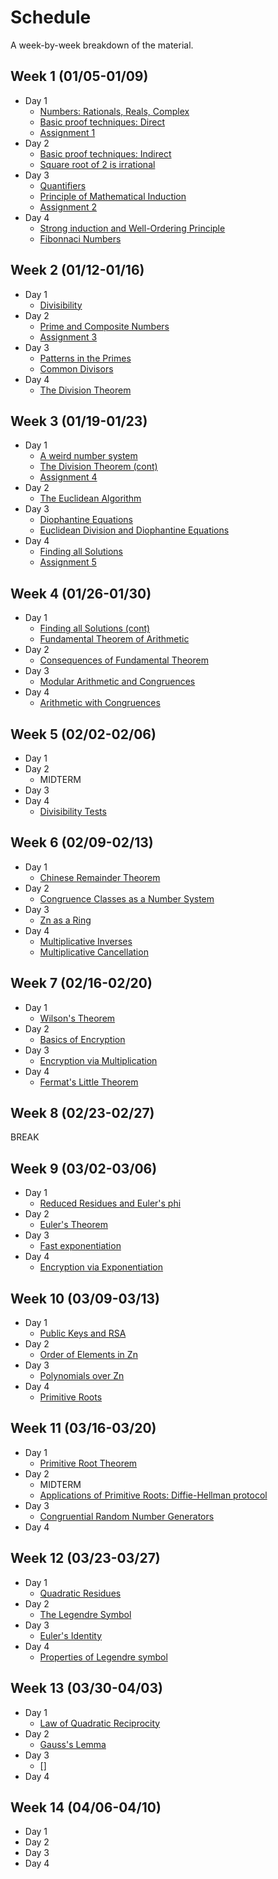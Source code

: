 # Schedule

A week-by-week breakdown of the material.

## Week  1 (01/05-01/09)

- Day 1
    - [Numbers: Rationals, Reals, Complex](notes/numbers_intro.md)
    - [Basic proof techniques: Direct](notes/proofs_basic.md)
    - [Assignment 1](assignments/1.md)
- Day 2
    - [Basic proof techniques: Indirect](notes/proofs_basic.md)
    - [Square root of 2 is irrational](notes/irrationality_of_sqrt2.md)
- Day 3
    - [Quantifiers](notes/proofs_quantifiers.md)
    - [Principle of Mathematical Induction](notes/proofs_induction.md)
    - [Assignment 2](assignments/2.md)
- Day 4
    - [Strong induction and Well-Ordering Principle](notes/proofs_induction_other.md)
    - [Fibonnaci Numbers](notes/numbers_fibonacci.md)

## Week  2 (01/12-01/16)

- Day 1
    - [Divisibility](notes/numbers_divisibility.md)
- Day 2
    - [Prime and Composite Numbers](notes/primes_intro.md)
    - [Assignment 3](assignments/3.md)
- Day 3
    - [Patterns in the Primes](notes/primes_patterns.md)
    - [Common Divisors](notes/numbers_gcd.md)
- Day 4
    - [The Division Theorem](notes/numbers_division_theorem.md)

## Week  3 (01/19-01/23)

- Day 1
    - [A weird number system](notes/weird_number_system.md)
    - [The Division Theorem (cont)](notes/numbers_division_theorem.md)
    - [Assignment 4](assignments/4.md)
- Day 2
    - [The Euclidean Algorithm](notes/numbers_euclidean_algorithm.md)
- Day 3
    - [Diophantine Equations](notes/equations_diophantine_intro.md)
    - [Euclidean Division and Diophantine Equations](notes/equations_diophantine_and_euclidean.md)
- Day 4
    - [Finding all Solutions](notes/equations_diophantine_all_solutions.md)
    - [Assignment 5](assignments/5.md)

## Week  4 (01/26-01/30)

- Day 1
    - [Finding all Solutions (cont)](notes/equations_diophantine_all_solutions.md)
    - [Fundamental Theorem of Arithmetic](notes/numbers_fundamental_theorem.md)
- Day 2
    - [Consequences of Fundamental Theorem](notes/numbers_fta_consequences.md)
- Day 3
    - [Modular Arithmetic and Congruences](notes/congruence_intro.md)
- Day 4
    - [Arithmetic with Congruences](notes/congruence_arithmetic.md)

## Week  5 (02/02-02/06)

- Day 1
- Day 2
    - MIDTERM
- Day 3
- Day 4
    - [Divisibility Tests](notes/numbers_divisibility_tests.md)

## Week  6 (02/09-02/13)

- Day 1
    - [Chinese Remainder Theorem](notes/congruence_chinese_remainder.md)
- Day 2
    - [Congruence Classes as a Number System](notes/congruence_system.md)
- Day 3
    - [Zn as a Ring](notes/congruence_ring.md)
- Day 4
    - [Multiplicative Inverses](notes/congruence_multiplicative_inverses.md)
    - [Multiplicative Cancellation](notes/congruence_multiplicative_cancellation.md)

## Week  7 (02/16-02/20)

- Day 1
    - [Wilson's Theorem](notes/congruence_wilsons.md)
- Day 2
    - [Basics of Encryption](notes/encryption_basic.md)
- Day 3
    - [Encryption via Multiplication](notes/encryption_mult.md)
- Day 4
    - [Fermat's Little Theorem](notes/congruence_fermats.md)

## Week  8 (02/23-02/27)

BREAK

## Week  9 (03/02-03/06)

- Day 1
    - [Reduced Residues and Euler's phi](notes/residues_basics.md)
- Day 2
    - [Euler's Theorem](notes/residues_eulers_theorem.md)
- Day 3
    - [Fast exponentiation](notes/residues_exponentation.md)
- Day 4
    - [Encryption via Exponentiation](notes/encryption_exp.md)

## Week 10 (03/09-03/13)

- Day 1
    - [Public Keys and RSA](notes/encryption_rsa.md)
- Day 2
    - [Order of Elements in Zn](notes/residues_order.md)
- Day 3
    - [Polynomials over Zn](notes/residues_polynomials.md)
- Day 4
    - [Primitive Roots](notes/residues_primitive_roots.md)

## Week 11 (03/16-03/20)

- Day 1
    - [Primitive Root Theorem](notes/residues_primitive_root_theorem.md)
- Day 2
    - MIDTERM
    - [Applications of Primitive Roots: Diffie-Hellman protocol](notes/encryption_diffie_hellman.md)
- Day 3
    - [Congruential Random Number Generators](notes/numbers_random.md)
- Day 4

## Week 12 (03/23-03/27)

- Day 1
    - [Quadratic Residues](notes/residues_quadratic.md)
- Day 2
    - [The Legendre Symbol](notes/residues_legendre.md)
- Day 3
    - [Euler's Identity](notes/residues_eulers_identity.md)
- Day 4
    - [Properties of Legendre symbol](notes/residues_legendre_properties.md)

## Week 13 (03/30-04/03)

- Day 1
    - [Law of Quadratic Reciprocity](notes/residues_reciprocity.md)
- Day 2
    - [Gauss's Lemma](notes/residues_gauss_lemma.md)
- Day 3
    - []
- Day 4

## Week 14 (04/06-04/10)

- Day 1
- Day 2
- Day 3
- Day 4
